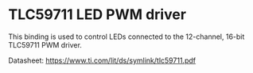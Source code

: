 # TLC59711 LED PWM driver

This binding is used to control LEDs connected to the 12-channel, 16-bit TLC59711 PWM driver.

Datasheet: https://www.ti.com/lit/ds/symlink/tlc59711.pdf
